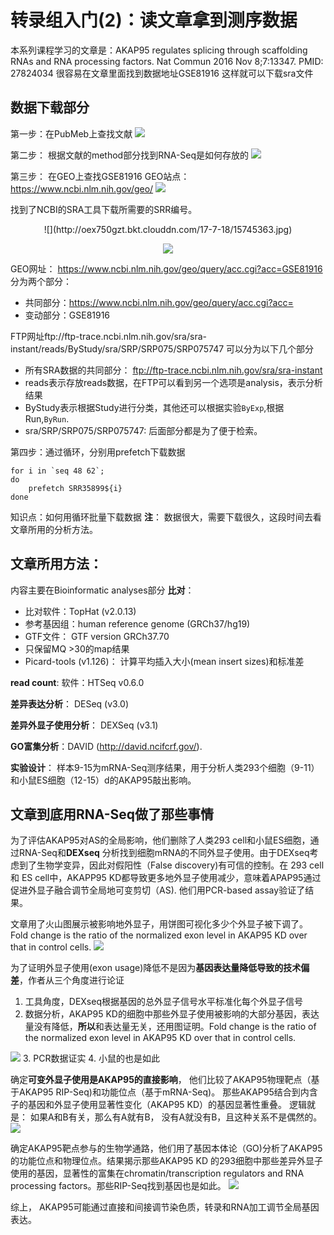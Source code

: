 # 转录组入门(2)：读文章拿到测序数据

本系列课程学习的文章是：AKAP95 regulates splicing through scaffolding RNAs and RNA processing factors. Nat Commun 2016 Nov 8;7:13347. PMID: 27824034
很容易在文章里面找到数据地址GSE81916 这样就可以下载sra文件


## 数据下载部分
第一步：在PubMeb上查找文献
![](http://oex750gzt.bkt.clouddn.com/17-7-18/43427806.jpg)

第二步： 根据文献的method部分找到RNA-Seq是如何存放的
![](http://oex750gzt.bkt.clouddn.com/17-7-18/36870235.jpg)

第三步： 在GEO上查找GSE81916
GEO站点： https://www.ncbi.nlm.nih.gov/geo/
![](http://oex750gzt.bkt.clouddn.com/17-7-18/92994524.jpg)

找到了NCBI的SRA工具下载所需要的SRR编号。
<center>
![](http://oex750gzt.bkt.clouddn.com/17-7-18/15745363.jpg)

![](http://oex750gzt.bkt.clouddn.com/17-7-18/70623308.jpg)
</center>

GEO网址： https://www.ncbi.nlm.nih.gov/geo/query/acc.cgi?acc=GSE81916 分为两个部分：
- 共同部分：https://www.ncbi.nlm.nih.gov/geo/query/acc.cgi?acc=
- 变动部分：GSE81916

FTP网址ftp://ftp-trace.ncbi.nlm.nih.gov/sra/sra-instant/reads/ByStudy/sra/SRP/SRP075/SRP075747 可以分为以下几个部分
- 所有SRA数据的共同部分： ftp://ftp-trace.ncbi.nlm.nih.gov/sra/sra-instant
- reads表示存放reads数据，在FTP可以看到另一个选项是analysis，表示分析结果
- ByStudy表示根据Study进行分类，其他还可以根据实验`ByExp`,根据Run,`ByRun`.
- sra/SRP/SRP075/SRP075747: 后面部分都是为了便于检索。

第四步：通过循环，分别用prefetch下载数据

```
for i in `seq 48 62`;
do
    prefetch SRR35899${i}
done
```

知识点：如何用循环批量下载数据
**注**： 数据很大，需要下载很久，这段时间去看文章所用的分析方法。

## 文章所用方法：
内容主要在Bioinformatic analyses部分
**比对**：
- 比对软件：TopHat (v2.0.13)
- 参考基因组：human reference genome (GRCh37/hg19)
- GTF文件： GTF version GRCh37.70
- 只保留MQ >30的map结果
- Picard-tools (v1.126)： 计算平均插入大小(mean insert sizes)和标准差

**read count**: 软件：HTSeq v0.6.0

**差异表达分析**： DESeq (v3.0)

**差异外显子使用分析**： DEXSeq (v3.1)

**GO富集分析**：DAVID (http://david.ncifcrf.gov/).


**实验设计**：
样本9-15为mRNA-Seq测序结果，用于分析人类293个细胞（9-11）和小鼠ES细胞（12-15）d的AKAP95敲出影响。

## 文章到底用RNA-Seq做了那些事情
为了评估AKAP95对AS的全局影响，他们删除了人类293 cell和小鼠ES细胞，通过RNA-Seq和**DEXseq** 分析找到细胞mRNA的不同外显子使用。由于DEXseq考虑到了生物学变异，因此对假阳性（False discovery)有可信的控制。在 293 cell 和 ES cell中，AKAPP95 KD都导致更多地外显子使用减少，意味着APAP95通过促进外显子融合调节全局地可变剪切（AS). 他们用PCR-based assay验证了结果。

文章用了火山图展示被影响地外显子，用饼图可视化多少个外显子被下调了。Fold change is the ratio of the normalized exon level in AKAP95 KD over that in control cells.
![](http://oex750gzt.bkt.clouddn.com/17-7-18/98131952.jpg)

为了证明外显子使用(exon usage)降低不是因为**基因表达量降低导致的技术偏差**，作者从三个角度进行论证
1. 工具角度，DEXseq根据基因的总外显子信号水平标准化每个外显子信号
2. 数据分析，AKAP95 KD的细胞中那些外显子使用被影响的大部分基因，表达量没有降低，**所以**和表达量无关，还用图证明。Fold change is the ratio of the normalized exon level in AKAP95 KD over that in control cells.

![](http://oex750gzt.bkt.clouddn.com/17-7-18/1802975.jpg)
3. PCR数据证实
4. 小鼠的也是如此

确定**可变外显子使用是AKAP95的直接影响**， 他们比较了AKAP95物理靶点（基于AKAP95 RIP-Seq)和功能位点（基于mRNA-Seq)。 那些AKAP95结合到内含子的基因和外显子使用显著性变化（AKAP95 KD）的基因显著性重叠。
逻辑就是： 如果A和B有关，那么有A就有B， 没有A就没有B，且这种关系不是偶然的。
![](http://oex750gzt.bkt.clouddn.com/17-7-18/18457615.jpg)

确定AKAP95靶点参与的生物学通路，他们用了基因本体论（GO)分析了AKAP95的功能位点和物理位点。结果揭示那些AKAP95 KD 的293细胞中那些差异外显子使用的基因，显著性的富集在chromatin/transcription regulators and RNA processing factors。那些RIP-Seq找到基因也是如此。
![](http://oex750gzt.bkt.clouddn.com/17-7-18/40182819.jpg)

综上， AKAP95可能通过直接和间接调节染色质，转录和RNA加工调节全局基因表达。
